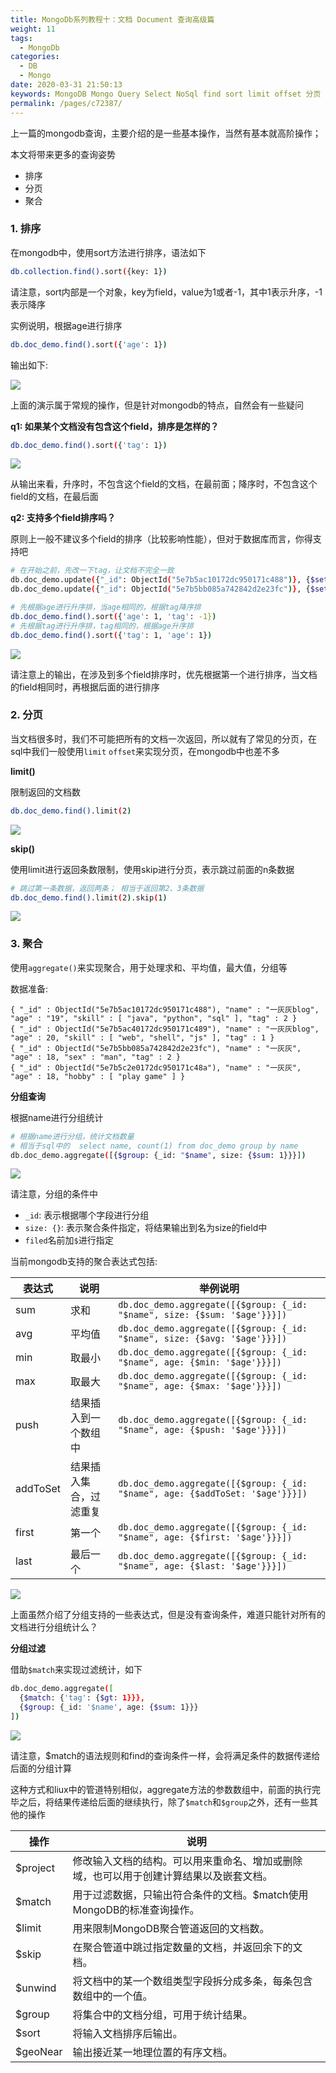 ```yaml
---
title: MongoDb系列教程十：文档 Document 查询高级篇
weight: 11
tags: 
  - MongoDb
categories: 
  - DB
  - Mongo
date: 2020-03-31 21:50:13
keywords: MongoDB Mongo Query Select NoSql find sort limit offset 分页 聚合 排序
permalink: /pages/c72387/
---
```



上一篇的mongodb查询，主要介绍的是一些基本操作，当然有基本就高阶操作；

本文将带来更多的查询姿势

- 排序
- 分页
- 聚合

<!-- more -->

### 1. 排序

在mongodb中，使用sort方法进行排序，语法如下

```bash
db.collection.find().sort({key: 1})
```

请注意，sort内部是一个对象，key为field，value为1或者-1，其中1表示升序，-1表示降序

实例说明，根据age进行排序

```bash
db.doc_demo.find().sort({'age': 1})
```

输出如下:

![](/imgs/200331/00.jpg)


上面的演示属于常规的操作，但是针对mongodb的特点，自然会有一些疑问

**q1: 如果某个文档没有包含这个field，排序是怎样的？**

```bash
db.doc_demo.find().sort({'tag': 1})
```

![](/imgs/200331/01.jpg)

从输出来看，升序时，不包含这个field的文档，在最前面；降序时，不包含这个field的文档，在最后面


**q2: 支持多个field排序吗？**

原则上一般不建议多个field的排序（比较影响性能），但对于数据库而言，你得支持吧

```bash
# 在开始之前，先改一下tag，让文档不完全一致
db.doc_demo.update({"_id": ObjectId("5e7b5ac10172dc950171c488")}, {$set: {'tag': 2}})
db.doc_demo.update({"_id": ObjectId("5e7b5bb085a742842d2e23fc")}, {$set: {'tag': 2}})

# 先根据age进行升序排，当age相同的，根据tag降序排
db.doc_demo.find().sort({'age': 1, 'tag': -1})
# 先根据tag进行升序排，tag相同的，根据age升序排
db.doc_demo.find().sort({'tag': 1, 'age': 1})
```

![](/imgs/200331/02.jpg)


请注意上的输出，在涉及到多个field排序时，优先根据第一个进行排序，当文档的field相同时，再根据后面的进行排序


### 2. 分页

当文档很多时，我们不可能把所有的文档一次返回，所以就有了常见的分页，在sql中我们一般使用`limit` `offset`来实现分页，在mongodb中也差不多

**limit()**

限制返回的文档数

```bash
db.doc_demo.find().limit(2)
```

![](/imgs/200331/03.jpg)

**skip()**

使用limit进行返回条数限制，使用skip进行分页，表示跳过前面的n条数据

```bash
# 跳过第一条数据，返回两条； 相当于返回第2、3条数据
db.doc_demo.find().limit(2).skip(1)
```
![](/imgs/200331/04.jpg)

### 3. 聚合

使用`aggregate()`来实现聚合，用于处理求和、平均值，最大值，分组等

数据准备:

```
{ "_id" : ObjectId("5e7b5ac10172dc950171c488"), "name" : "一灰灰blog", "age" : "19", "skill" : [ "java", "python", "sql" ], "tag" : 2 }
{ "_id" : ObjectId("5e7b5ac40172dc950171c489"), "name" : "一灰灰blog", "age" : 20, "skill" : [ "web", "shell", "js" ], "tag" : 1 }
{ "_id" : ObjectId("5e7b5bb085a742842d2e23fc"), "name" : "一灰灰", "age" : 18, "sex" : "man", "tag" : 2 }
{ "_id" : ObjectId("5e7b5c2e0172dc950171c48a"), "name" : "一灰灰", "age" : 18, "hobby" : [ "play game" ] }
```

**分组查询**

根据name进行分组统计

```bash
# 根据name进行分组，统计文档数量
# 相当于sql中的  select name, count(1) from doc_demo group by name
db.doc_demo.aggregate([{$group: {_id: "$name", size: {$sum: 1}}}])
```

![](/imgs/200331/05.jpg)

请注意，分组的条件中

- `_id`: 表示根据哪个字段进行分组
- `size: {}`: 表示聚合条件指定，将结果输出到名为size的field中
- `filed`名前加`$`进行指定

当前mongodb支持的聚合表达式包括:

| 表达式 | 说明 | 举例说明|
| --- | ---- | --- |
| sum | 求和 | `db.doc_demo.aggregate([{$group: {_id: "$name", size: {$sum: '$age'}}}])`
| avg | 平均值 | `db.doc_demo.aggregate([{$group: {_id: "$name", size: {$avg: '$age'}}}])`|
| min | 取最小 | `db.doc_demo.aggregate([{$group: {_id: "$name", age: {$min: '$age'}}}])`|
| max | 取最大 | `db.doc_demo.aggregate([{$group: {_id: "$name", age: {$max: '$age'}}}])`|
| push | 结果插入到一个数组中| `db.doc_demo.aggregate([{$group: {_id: "$name", age: {$push: '$age'}}}])`|
| addToSet | 结果插入集合，过滤重复| `db.doc_demo.aggregate([{$group: {_id: "$name", age: {$addToSet: '$age'}}}])` |
| first | 第一个 | `db.doc_demo.aggregate([{$group: {_id: "$name", age: {$first: '$age'}}}])` |
| last | 最后一个 | `db.doc_demo.aggregate([{$group: {_id: "$name", age: {$last: '$age'}}}])` |


![](/imgs/200331/06.jpg)

上面虽然介绍了分组支持的一些表达式，但是没有查询条件，难道只能针对所有的文档进行分组统计么？

**分组过滤**

借助`$match`来实现过滤统计，如下

```bash
db.doc_demo.aggregate([
  {$match: {'tag': {$gt: 1}}}, 
  {$group: {_id: '$name', age: {$sum: 1}}}
])
```

![](/imgs/200331/07.jpg)

请注意，$match的语法规则和find的查询条件一样，会将满足条件的数据传递给后面的分组计算


这种方式和liux中的管道特别相似，aggregate方法的参数数组中，前面的执行完毕之后，将结果传递给后面的继续执行，除了`$match`和`$group`之外，还有一些其他的操作

| 操作 | 说明 |
| --- | --- |
| $project | 修改输入文档的结构。可以用来重命名、增加或删除域，也可以用于创建计算结果以及嵌套文档。
| $match | 用于过滤数据，只输出符合条件的文档。$match使用MongoDB的标准查询操作。
| $limit | 用来限制MongoDB聚合管道返回的文档数。
| $skip | 在聚合管道中跳过指定数量的文档，并返回余下的文档。
| $unwind | 将文档中的某一个数组类型字段拆分成多条，每条包含数组中的一个值。
| $group | 将集合中的文档分组，可用于统计结果。
| $sort | 将输入文档排序后输出。
| $geoNear | 输出接近某一地理位置的有序文档。
